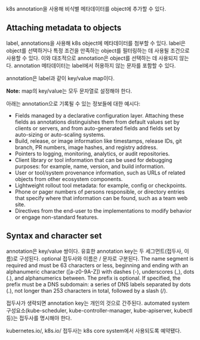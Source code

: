 k8s annotation을 사용해 비식별 메타데이터를 object에 추가할 수 있다.

## Attaching metadata to objects
label, annotations을 사용해 k8s object에 메타데이터를 첨부할 수 있다. label은 object를 선택하거나 특정 조건을 만족하는 object를 필터링하는 데 사용될 조건으로 사용할 수 있다. 이와 대조적으로 annotation은 object를 선택하는 데 사용되지 않는다. annotation 메타데이터는 label에서 허용하지 않는 문자를 포함할 수 있다.

annotation은 label과 같이 key/value map이다.

**Note:** map의 key/value는 모두 문자열로 설정해야 한다.

아래는 annotation으로 기록될 수 있는 정보들에 대한 예시다:

- Fields managed by a declarative configuration layer. Attaching these fields as annotations distinguishes them from default values set by clients or servers, and from auto-generated fields and fields set by auto-sizing or auto-scaling systems.
- Build, release, or image information like timestamps, release IDs, git branch, PR numbers, image hashes, and registry address.
- Pointers to logging, monitoring, analytics, or audit repositories.
- Client library or tool information that can be used for debugging purposes: for example, name, version, and build information.
- User or tool/system provenance information, such as URLs of related objects from other ecosystem components.
- Lightweight rollout tool metadata: for example, config or checkpoints.
- Phone or pager numbers of persons responsible, or directory entries that specify where that information can be found, such as a team web site.
- Directives from the end-user to the implementations to modify behavior or engage non-standard features.

## Syntax and character set
annotation은 key/value 쌍이다. 유효한 annotation key는 두 세그먼트(접두사, 이름)로 구성된다. optional 접두사와 이름은 / 문자로 구분된다. The name segment is required and must be 63 characters or less, beginning and ending with an alphanumeric character (\[a-z0-9A-Z\]) with dashes (-), underscores (_), dots (.), and alphanumerics between. The prefix is optional. If specified, the prefix must be a DNS subdomain: a series of DNS labels separated by dots (.), not longer than 253 characters in total, followed by a slash (/).

접두사가 생략되면 annotation key는 개인의 것으로 간주된다. automated system 구성요소(kube-scheduler, kube-controller-manager, kube-apiserver, kubectl 등)는 접두사를 명시해야 한다.

kubernetes.io/, k8s.io/ 접두사는 k8s core system에서 사용되도록 예약됐다.